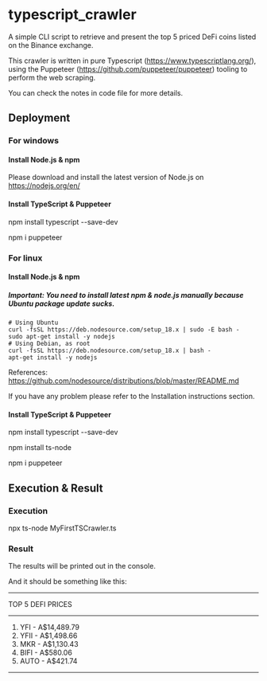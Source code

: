 # typescript_crawler

A simple CLI script to retrieve and present the top 5 priced DeFi coins listed on the Binance exchange.

This crawler is written in pure Typescript (https://www.typescriptlang.org/), using the Puppeteer (https://github.com/puppeteer/puppeteer) tooling to perform the web scraping.

You can check the notes in code file for more details.

## Deployment

### For windows
#### Install Node.js & npm
Please download and install the latest version of Node.js on https://nodejs.org/en/
#### Install TypeScript & Puppeteer
npm install typescript --save-dev

npm i puppeteer

### For linux
#### Install Node.js & npm
##### Important: You need to install latest npm & node.js manually because Ubuntu package update sucks.

```
# Using Ubuntu
curl -fsSL https://deb.nodesource.com/setup_18.x | sudo -E bash -
sudo apt-get install -y nodejs
# Using Debian, as root
curl -fsSL https://deb.nodesource.com/setup_18.x | bash -
apt-get install -y nodejs
```

References: https://github.com/nodesource/distributions/blob/master/README.md

If you have any problem please refer to the Installation instructions section.

#### Install TypeScript & Puppeteer
npm install typescript --save-dev

npm install ts-node

npm i puppeteer

## Execution & Result

### Execution
npx ts-node MyFirstTSCrawler.ts

### Result
The results will be printed out in the console.

And it should be something like this:

-------------------

 TOP 5 DEFI PRICES
 
-------------------

1. YFI - A$14,489.79
2. YFII - A$1,498.66
3. MKR - A$1,130.43
4. BIFI - A$580.06
5. AUTO - A$421.74

-------------------
